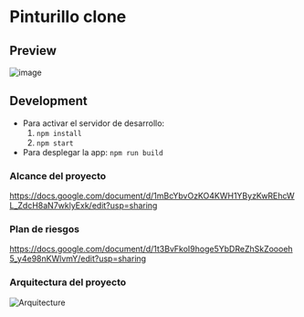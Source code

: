 # Pinturillo clone

## Preview

![image](https://user-images.githubusercontent.com/39030799/158627100-1b3cc5a1-7ad0-46de-a63e-2b1f446dea1c.png)

## Development

- Para activar el servidor de desarrollo: 
  1. `npm install`
  2. `npm start`
- Para desplegar la app:  `npm run build`





### Alcance del proyecto

https://docs.google.com/document/d/1mBcYbvOzKO4KWH1YByzKwREhcWL_ZdcH8aN7wklyExk/edit?usp=sharing

### Plan de riesgos

https://docs.google.com/document/d/1t3BvFkoI9hoge5YbDReZhSkZoooeh5_y4e98nKWlvmY/edit?usp=sharing

### Arquitectura del proyecto
![Arquitecture](https://user-images.githubusercontent.com/39030799/158623235-7f623324-4627-4548-8acb-25b45009efd0.png)
